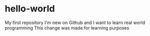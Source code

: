 # hello-world
My first repository
I'm new on Github and I want to learn real world programming
This change was made for learning purposes
